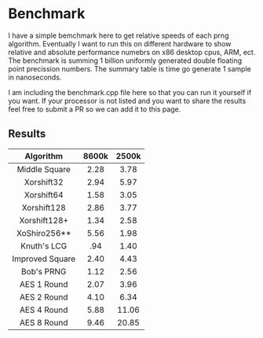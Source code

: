# Benchmark

I have a simple bemchmark here to get relative speeds of each prng algorithm. Eventually I want to run this on different hardware to show relative and absolute performance numebrs on x86 desktop cpus, ARM, ect. The benchmark is summing 1 billion uniformly generated double floating point precission numbers. The summary table is time go generate 1 sample in nanoseconds.

I am including the benchmark.cpp file here so that you can run it yourself if you want. If your processor is not listed and you want to share the results feel free to submit a PR so we can add it to this page.

## Results

|    Algorithm    |     8600k    |     2500k    |
|:---------------:|:------------:|:------------:|
|  Middle Square  |     2.28     |     3.78     |
|    Xorshift32   |     2.94     |     5.97     |
|    Xorshift64   |     1.58     |     3.05     |
|   Xorshift128   |     2.86     |     3.77     |
|   Xorshift128+  |     1.34     |     2.58     |
|   XoShiro256**  |     5.56     |     1.98     |
|   Knuth's LCG   |      .94     |     1.40     |
| Improved Square |     2.40     |     4.43     |
|    Bob's PRNG   |     1.12     |     2.56     |
|   AES 1 Round   |     2.07     |     3.96     |
|   AES 2 Round   |     4.10     |     6.34     |
|   AES 4 Round   |     5.88     |    11.06     |
|   AES 8 Round   |     9.46     |    20.85     |
